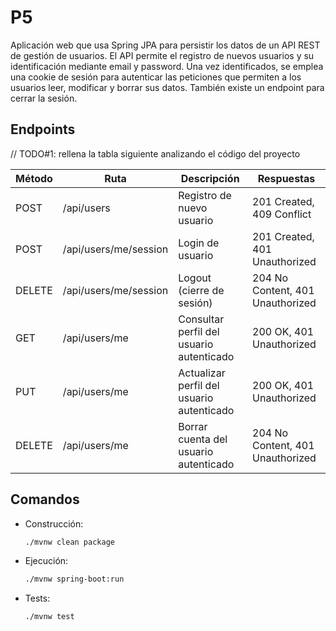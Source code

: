 # P5
Aplicación web que usa Spring JPA para persistir los datos de un API REST de gestión de usuarios.
El API permite el registro de nuevos usuarios y su identificación mediante email y password.
Una vez identificados, se emplea una cookie de sesión para autenticar las peticiones que permiten 
a los usuarios leer, modificar y borrar sus datos. También existe un endpoint para cerrar la sesión.  

## Endpoints

// TODO#1: rellena la tabla siguiente analizando el código del proyecto

| Método | Ruta                    | Descripción                                 | Respuestas                           |
|--------|-------------------------|---------------------------------------------|--------------------------------------|
| POST   | /api/users              | Registro de nuevo usuario                   | 201 Created, 409 Conflict            |
| POST   | /api/users/me/session   | Login de usuario                            | 201 Created, 401 Unauthorized        |
| DELETE | /api/users/me/session   | Logout (cierre de sesión)                   | 204 No Content, 401 Unauthorized     |
| GET    | /api/users/me           | Consultar perfil del usuario autenticado    | 200 OK, 401 Unauthorized             |
| PUT    | /api/users/me           | Actualizar perfil del usuario autenticado   | 200 OK, 401 Unauthorized             |
| DELETE | /api/users/me           | Borrar cuenta del usuario autenticado       | 204 No Content, 401 Unauthorized     |


## Comandos 

- Construcción: 
  ```sh
  ./mvnw clean package
  ```

- Ejecución: 
  ```sh
  ./mvnw spring-boot:run
  ```

- Tests:
  ```sh
  ./mvnw test
  ```
